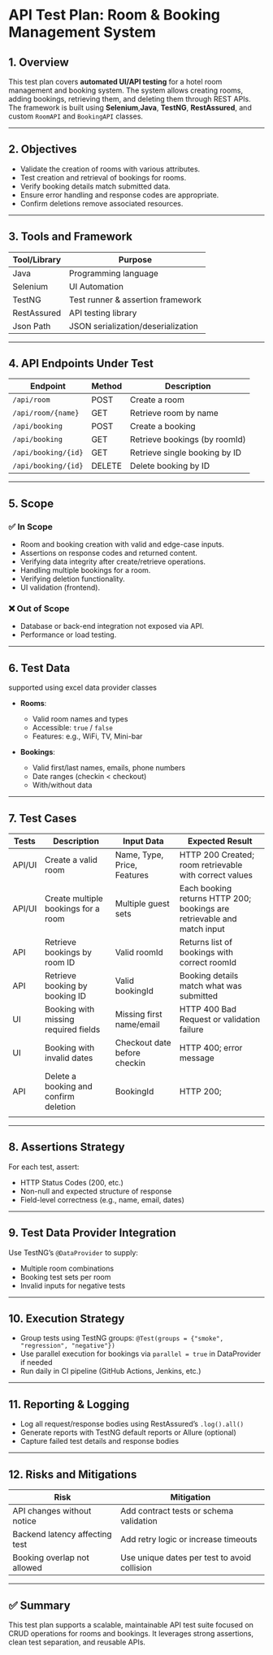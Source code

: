 # API Test Plan: Room & Booking Management System

## 1. Overview
This test plan covers **automated UI/API testing** for a hotel room management and booking system. The system allows creating rooms, adding bookings, retrieving them, and deleting them through REST APIs. The framework is built using **Selenium**,**Java**, **TestNG**, **RestAssured**, and custom `RoomAPI` and `BookingAPI` classes.

---

## 2. Objectives

- Validate the creation of rooms with various attributes.
- Test creation and retrieval of bookings for rooms.
- Verify booking details match submitted data.
- Ensure error handling and response codes are appropriate.
- Confirm deletions remove associated resources.

---

## 3. Tools and Framework

| Tool/Library      | Purpose                              |
|-------------------|---------------------------------------|
| Java              | Programming language                  |
| Selenium          | UI Automation                         |
| TestNG            | Test runner & assertion framework     |
| RestAssured       | API testing library                   |
| Json Path	        | JSON serialization/deserialization    |


---

## 4. API Endpoints Under Test

| Endpoint                   | Method | Description                        |
|----------------------------|--------|------------------------------------|
| `/api/room`                | POST   | Create a room                      |
| `/api/room/{name}`         | GET    | Retrieve room by name              |
| `/api/booking`             | POST   | Create a booking                   |
| `/api/booking`             | GET    | Retrieve bookings (by roomId)      |
| `/api/booking/{id}`        | GET    | Retrieve single booking by ID      |
| `/api/booking/{id}`        | DELETE | Delete booking by ID               |

---

## 5. Scope

### ✅ In Scope
- Room and booking creation with valid and edge-case inputs.
- Assertions on response codes and returned content.
- Verifying data integrity after create/retrieve operations.
- Handling multiple bookings for a room.
- Verifying deletion functionality.
- UI validation (frontend).

### ❌ Out of Scope

- Database or back-end integration not exposed via API.
- Performance or load testing.

---

## 6. Test Data

 supported using excel data provider classes
- **Rooms**:
  - Valid room names and types
  - Accessible: `true` / `false`
  - Features: e.g., WiFi, TV, Mini-bar

- **Bookings**:
  - Valid first/last names, emails, phone numbers
  - Date ranges (checkin < checkout)
  - With/without data

---

## 7. Test Cases

| Tests  | Description                                           | Input Data                                 | Expected Result                                                                 |
|--------|-------------------------------------------------------|--------------------------------------------|----------------------------------------------------------------------------------|
| API/UI  | Create a valid room                                   | Name, Type, Price, Features                | HTTP 200 Created; room retrievable with correct values                          |
| API/UI  | Create multiple bookings for a room                   | Multiple guest sets                        | Each booking returns HTTP 200; bookings are retrievable and match input         |
| API  | Retrieve bookings by room ID                          | Valid roomId                               | Returns list of bookings with correct roomId                                    |
| API  | Retrieve booking by booking ID                        | Valid bookingId                            | Booking details match what was submitted                                        |
| UI  | Booking with missing required fields                  | Missing first name/email                   | HTTP 400 Bad Request or validation failure                                      |
| UI  | Booking with invalid dates                            | Checkout date before checkin               | HTTP 400; error message                                                         |
| API  | Delete a booking and confirm deletion                 | BookingId                                  | HTTP 200;                                                                       |
                      |

---

## 8. Assertions Strategy

For each test, assert:
- HTTP Status Codes (200, etc.)
- Non-null and expected structure of response
- Field-level correctness (e.g., name, email, dates)

---

## 9. Test Data Provider Integration

Use TestNG’s `@DataProvider` to supply:
- Multiple room combinations
- Booking test sets per room
- Invalid inputs for negative tests

---

## 10. Execution Strategy

- Group tests using TestNG groups: `@Test(groups = {"smoke", "regression", "negative"})`
- Use parallel execution for bookings via `parallel = true` in DataProvider if needed
- Run daily in CI pipeline (GitHub Actions, Jenkins, etc.)

---

## 11. Reporting & Logging

- Log all request/response bodies using RestAssured’s `.log().all()`
- Generate reports with TestNG default reports or Allure (optional)
- Capture failed test details and response bodies

---

## 12. Risks and Mitigations

| Risk                               | Mitigation                                     |
|------------------------------------|------------------------------------------------|
| API changes without notice         | Add contract tests or schema validation        |
| Backend latency affecting test     | Add retry logic or increase timeouts           |
| Booking overlap not allowed        | Use unique dates per test to avoid collision   |

---

## ✅ Summary
This test plan supports a scalable, maintainable API test suite focused on CRUD operations for rooms and bookings. It leverages strong assertions, clean test separation, and reusable APIs.

